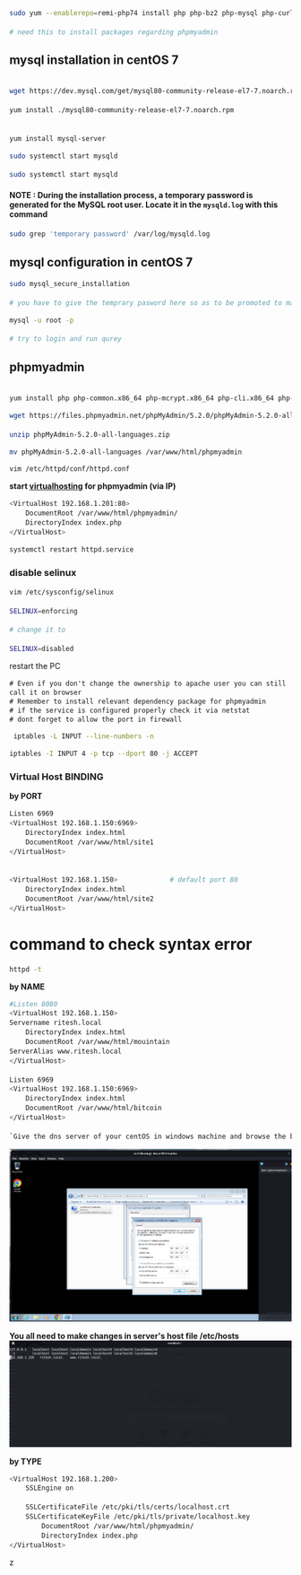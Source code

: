 ```bash
sudo yum --enablerepo=remi-php74 install php php-bz2 php-mysql php-curl php-gd php-intl php-common php-mbstring php-xml

# need this to install packages regarding phpmyadmin
```
## mysql installation in centOS 7

```bash

wget https://dev.mysql.com/get/mysql80-community-release-el7-7.noarch.rpm

yum install ./mysql80-community-release-el7-7.noarch.rpm


yum install mysql-server
```
```bash
sudo systemctl start mysqld

sudo systemctl start mysqld
```
#### NOTE : During the installation process, a temporary password is generated for the MySQL root user. Locate it in the `mysqld.log` with this command

```bash
sudo grep 'temporary password' /var/log/mysqld.log
```

## mysql configuration in centOS 7

```bash
sudo mysql_secure_installation

# you have to give the temprary pasword here so as to be promoted to make a new one
```
```bash
mysql -u root -p 

# try to login and run qurey
```

## phpmyadmin

```bash

yum install php php-common.x86_64 php-mcrypt.x86_64 php-cli.x86_64 php-opcache.x86_64 php-gd.x86_64 php-curl php-mysqlnd.x86_64 php-xml.x86_64 php-mbstring.x86_64 mysql-devel php-pear php-mbstring php-pecl-http php-pecl-curl php-session
```

```bash
wget https://files.phpmyadmin.net/phpMyAdmin/5.2.0/phpMyAdmin-5.2.0-all-languages.zip

unzip phpMyAdmin-5.2.0-all-languages.zip
```
```bash
mv phpMyAdmin-5.2.0-all-languages /var/www/html/phpmyadmin
```
```bash
vim /etc/httpd/conf/httpd.conf

```
**start [virtualhosting](https://github.com/akshadjoshi/OSCP/blob/main/Networking%20and%20Server%20Config/apache_webserver%20CentOS.md#virtual-host-binding) for phpmyadmin (via IP)**

```bash
<VirtualHost 192.168.1.201:80>
	DocumentRoot /var/www/html/phpmyadmin/
	DirectoryIndex index.php
</VirtualHost>
```
```bash
systemctl restart httpd.service
```
### disable selinux

```bash
vim /etc/sysconfig/selinux

SELINUX=enforcing

# change it to 

SELINUX=disabled
```

restart the PC

```
# Even if you don't change the ownership to apache user you can still call it on browser
# Remember to install relevant dependency package for phpmyadmin 
# if the service is configured properly check it via netstat
# dont forget to allow the port in firewall
```
```sh
 iptables -L INPUT --line-numbers -n
```
```bash
iptables -I INPUT 4 -p tcp --dport 80 -j ACCEPT
```

### Virtual Host BINDING

**by PORT**

```bash
Listen 6969
<VirtualHost 192.168.1.150:6969>
	DirectoryIndex index.html
	DocumentRoot /var/www/html/site1
</VirtualHost>


<VirtualHost 192.168.1.150>				# default port 80
	DirectoryIndex index.html
	DocumentRoot /var/www/html/site2
</VirtualHost>

```


# command to check syntax error

```bash
httpd -t
```
**by NAME**

```bash
#Listen 8080
<VirtualHost 192.168.1.150>
Servername ritesh.local
	DirectoryIndex index.html
	DocumentRoot /var/www/html/mouintain
ServerAlias www.ritesh.local
</VirtualHost>

Listen 6969
<VirtualHost 192.168.1.150:6969>
	DirectoryIndex index.html
	DocumentRoot /var/www/html/bitcoin
</VirtualHost>

`Give the dns server of your centOS in windows machine and browse the by the name specified in you centos.`
```
![on client](https://github.com/akshadjoshi/OSCP/blob/main/image/dns%20practical.png?raw=true)

**You all need to make changes in server's host file /etc/hosts**
![hostfile](https://github.com/akshadjoshi/OSCP/blob/main/image/on%20you%20centos%20os.png?raw=true)


**by TYPE**

```bash
<VirtualHost 192.168.1.200>
    SSLEngine on

    SSLCertificateFile /etc/pki/tls/certs/localhost.crt
    SSLCertificateKeyFile /etc/pki/tls/private/localhost.key
        DocumentRoot /var/www/html/phpmyadmin/
        DirectoryIndex index.php
</VirtualHost>

```
<!-- https://www.digitalocean.com/community/tutorials/how-to-install-and-secure-phpmyadmin-with-apache-on-a-centos-7-server -->
<!-- https://www.digitalocean.com/community/tutorials/how-to-install-wordpress-on-centos-7 -->
z
